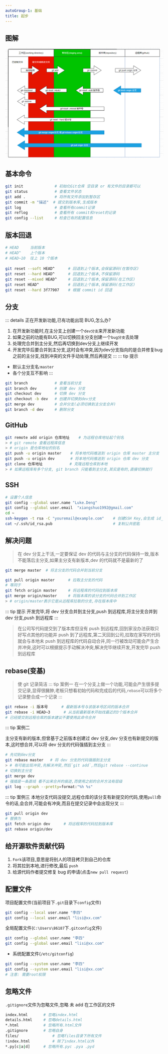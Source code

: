 ```yaml
---
autoGroup-1: 基础
title: 起步
---
```

## 图解
![git](../../.vuepress/public/git.png)
## 基本命令
``` sh
git init              # 初始化Git仓库 空目录 or 有文件的目录都可以
git status            # 查看文件状态
git add .             # 将所有文件添加到暂存区
git commit -m "描述"  # 提交到版本库,生成版本
git log               # 查看所有commit记录
git reflog            # 查看所有 commit和reset的记录
git config --list     # 检查已有的配置信息
```
## 版本回退
``` sh
# HEAD     当前版本
# HEAD^    上个版本
# HEAD~10  往上 10 个版本

git reset --soft HEAD^      # 回退到上个版本,会保留源码(在暂存区)
git reset --hard HEAD^      # 回退到上个版本,不保留源码
git reset --mixed HEAD^     # 回退到上个版本,保留源码(在工作区)
git reset HEAD^             # 回退到上个版本,保留源码(在工作区)
git reset --hard 3f77907    # 根据 commit id 回退
```
## 分支
::: details 正在开发新功能,已有功能出现 BUG,怎么办?
1. 在开发新功能时,在主分支上创建一个`dev分支`来开发新功能
2. 如果之前的功能有BUG,可以切换回主分支创建一个`bug分支`去处理
3. 处理完合并到主分支,然后再切换到dev分支上继续开发
4. 开发完毕后要合并到主分支,这时会有冲突,因为dev分支指向的是合并修复bug之前的主分支,找到冲突的文件手动处理,然后再提交
:::
::: tip 提示
- 默认主分支名:`master`
- 各个分支互不影响
:::
``` sh
git branch            # 查看当前分支
git branch dev        # 创建 dev 分支
git checkout dev      # 切换 dev 分支
git checkout -b dev   # 创建并切换到dev分支
git merge dev         # 合并分支(必须切换到主分支合并)
git branch -d dev     # 删除分支
```
## GitHub
``` sh
git remote add origin 仓库地址    # 为远程仓库地址起个别名
> # git remote 查看远程库信息
> # origin 是仓库地址的别名
git push -u origin master    # 将本地代码推送到 origin 仓库 master 主分支
git push -u origin dev       # 将本地代码推送到 origin 仓库 dev 分支
git clone 仓库地址            # 克隆远程仓库到本地
> # 如果远程库有多个分支, git branch 只能看到主分支,其实是有的,直接切换就行
```
## SSH
``` sh
# 设置个人信息
git config --global user.name "Luke.Deng"                  
git config --global user.email  "xiangshuo1992@gmail.com"
cd ~
ssh-keygen -t rsa -C "youremail@example.com"    # 创建SSH Key,会生成 id_rsa 和 id_rsa.pub 
cat ~/.ssh/id_rsa.pub                           # 复制公共密匙
```
## 解决问题

> 在 dev 分支上干活,一定要保证 dev 的代码与主分支的代码保持一致,版本不能落后主分支,如果主分支有新版本,dev 的代码就不是最新的了
``` sh
git merge master  # 将主分支的代码合并到当前分支
```

``` sh
git pull origin master      # 拉取主分支的代码
# 等同于
git fetch origin master     # 将远程库的代码拉到版本库
git merge origin/master     # 将版本库的该分支的代码合并到工作区
> # origin/master表示它是从远程库拉取的分支,存在版本库中
```
::: tip 提示
开发完毕,将 dev 分支合并到主分支,push 到远程库,将主分支合并到 dev 分支,push 到远程库
:::

>在公司写代码提交到了版本库但没有 push 到远程库,回到家没办法获取只好写点其他的功能并 push 到了远程库,第二天回到公司,拉取在家写的代码就会与本地未 push 到远程库的代码自动合并,同一行被改动可能会产生合并冲突,这时可以根据提示手动解决冲突,解决完毕继续开发,开发完毕 push 到远程库

## rebase(变基)
> 使 git 记录简洁
::: tip 案例一
在一个分支上做一个功能,可能会产生很多提交记录,显得很臃肿,老板只想看初始代码和完成后的代码,`rebase`可以将多个记录整合成一个记录
:::
``` sh
git rebase -i 版本号      # 最新版本号与该版本号区间的版本合并
git rebase -i HEAD~3      # 从当前最新版本开始找最近的3个版本合并
# 已经提交到远程仓库的版本建议不要使用此命令合并
```
::: tip 案例二

主分支有新的版本,但曾基于之前版本创建过 dev 分支,dev 分支也有新提交的版本,这时想合并,可以将 dev 分支的代码强插到主分支
:::
``` sh
# 先切到dev分支
git rebase master   # 将 dev 分支的代码强插到主分支
> # 有可能出现冲突,先解决冲突,然后`git add`,然后git rebase --continue
# 切换到主分支
git merge dev
# 强插是一条直线 看不出来合并的痕迹,而使用之前的合并方法有层级
git log --graph --pretty=format:"%h %s"
```
::: tip 案例三
本地分支代码没提交,远程仓库的该分支有新提交的代码,使用`pull`命令的话,会合并,可能会有冲突,而且在提交记录中会出现分叉
:::
``` sh
git pull origin dev
# 替换为
git fetch origin dev      # 将远程库的代码拉到版本库
git rebase origin/dev     
```
## 给开源软件贡献代码

1. `Fork`该项目,意思是将别人的项目拷贝到自己的仓库
2. 将其拉到本地,进行修改,最后 `push`
3. 给源代码作者提交修复 bug 的申请(点击`new pull request`)

## 配置文件
项目配置文件(当前项目下`.git`目录下`config`文件)
``` sh
git config --local user.name "李四"
git config --local user.email "lisi@xx.com"
```
全局配置文件(`C:\Users\86187`下`.gitconfig`文件)
``` sh
git config --global user.name "李四"
git config --global user.email "lisi@xx.com"
```
- 系统配置文件(`/etc/gitconfig`)
``` sh
git config --system user.name "李四"
git config --system user.email "lisi@xx.com"
# 注意: 需要root权限
```
## 忽略文件
`.gitignore`文件为忽略文件,忽略 未 add 在工作区的文件

``` sh
index.html       # 忽略index.html  
details.html     # 忽略details.html 
*.html           # 忽略所有.html文件
.gitignore       # 忽略自身
files/     			 # 忽略files目录下所有文件
!index.html			 # 除了index.html以外
*.py[c|a|d]      # 忽略所有.pyc .pya .pyd
```